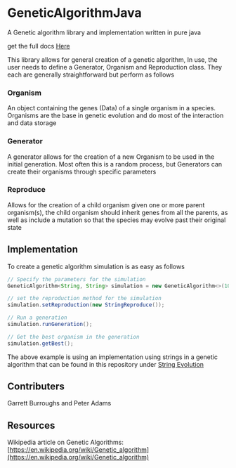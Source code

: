 # GeneticAlgorithmJava
A Genetic algorithm library and implementation written in pure java

get the full docs [Here](javadoc)

This library allows for general creation of a genetic algorithm, In use, the
user needs to define a Generator, Organism and Reproduction class.
They each are generally straightforward but perform as follows

### Organism
An object containing the genes (Data) of a single organism in a species. Organisms are the
base in genetic evolution and do most of the interaction and data storage

### Generator
A generator allows for the creation of a new Organism to be used in the initial generation.
Most often this is a random process, but Generators can create their organisms through specific parameters

### Reproduce
Allows for the creation of a child organism given one or more parent organism(s),
the child organism should inherit genes from all the parents, as well as include a mutation
so that the species may evolve past their original state

## Implementation
To create a genetic algorithm simulation is as easy as follows

```java
// Specify the parameters for the simulation
GeneticAlgorithm<String, String> simulation = new GeneticAlgorithm<>(100, new StringGenerator(10), "Hello World");

// set the reproduction method for the simulation
simulation.setReproduction(new StringReproduce());

// Run a generation
simulation.runGeneration();

// Get the best organism in the generation
simulation.getBest();
```

The above example is using an implementation using strings in a genetic algorithm
that can be found in this repository under [String Evolution](https://github.com/GarrettBurroughs/GeneticAlgorithmJava/tree/master/src/com/garrettAndPeter/stringEvolution)

## Contributers
Garrett Burroughs and Peter Adams

## Resources
Wikipedia article on Genetic Algorithms: [https://en.wikipedia.org/wiki/Genetic_algorithm](https://en.wikipedia.org/wiki/Genetic_algorithm)

